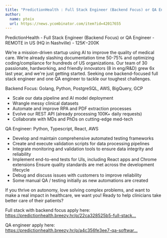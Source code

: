 ```yaml
---
title: "PredictionHealth : Full Stack Engineer (Backend Focus) or QA Engineer"
author:
  name: pteix
  url: https://news.ycombinator.com/item?id=42017655
---
```

PredictionHealth - Full Stack Engineer (Backend Focus) or QA Engineer - REMOTE in US (HQ in Nashville) - $125K-$200K

We’re a mission-driven startup using AI to improve the quality of medical care. We’re already slashing documentation time 50-75% and optimizing coding&#x2F;compliance for hundreds of US organizations. Our team of 30 passionate, hardworking, and friendly innovators (8 in eng&#x2F;R&amp;D) grew 6x last year, and we&#x27;re just getting started. Seeking one backend-focused full stack engineer and one QA engineer to tackle our toughest challenges.

Backend Focus: Golang, Python, PostgreSQL, AWS, BigQuery, GCP
- Scale our data pipeline and AI model deployment
- Wrangle messy clinical datasets
- Automate and improve RPA and PDF extraction processes
- Evolve our REST API (already processing 100K+ daily requests)
- Collaborate with MDs and PhDs on cutting-edge med-tech

QA Engineer: Python, Typescript, React, AWS
- Develop and maintain comprehensive automated testing frameworks
- Create and execute validation scripts for data processing pipelines
- Integrate monitoring and validation tools to ensure data integrity and reliability
- Implement end-to-end tests for UIs, including React apps and Chrome extensions
Ensure quality standards are met across the development lifecycle
- Debug and discuss issues with customers to improve reliability
- Some manual QA &#x2F; testing initially as new automations are created

If you thrive on autonomy, love solving complex problems, and want to make a real impact in healthcare, we want you!
Ready to help clinicians take better care of their patients?

Full stack with backend focus apply here: <a href="https:&#x2F;&#x2F;predictionhealth.breezy.hr&#x2F;p&#x2F;22ca328525b5-full-stack-software-engineer-backend-focused" rel="nofollow">https:&#x2F;&#x2F;predictionhealth.breezy.hr&#x2F;p&#x2F;22ca328525b5-full-stack...</a>

QA engineer apply here: 
<a href="https:&#x2F;&#x2F;predictionhealth.breezy.hr&#x2F;p&#x2F;a4c356fe3ee7-qa-software-engineer" rel="nofollow">https:&#x2F;&#x2F;predictionhealth.breezy.hr&#x2F;p&#x2F;a4c356fe3ee7-qa-softwar...</a>
<JobApplication />

